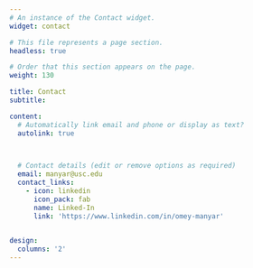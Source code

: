 ```yaml
---
# An instance of the Contact widget.
widget: contact

# This file represents a page section.
headless: true

# Order that this section appears on the page.
weight: 130

title: Contact
subtitle:

content:
  # Automatically link email and phone or display as text?
  autolink: true

  

  # Contact details (edit or remove options as required)
  email: manyar@usc.edu
  contact_links:
    - icon: linkedin
      icon_pack: fab
      name: Linked-In
      link: 'https://www.linkedin.com/in/omey-manyar'
    

design:
  columns: '2'
---
```

